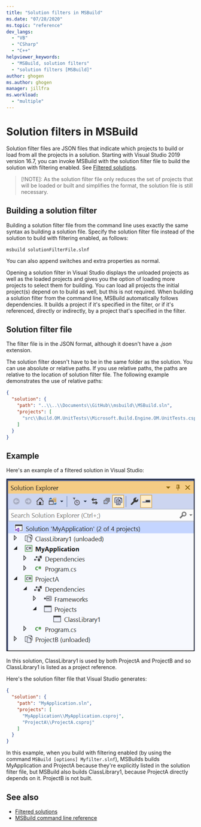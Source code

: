 ```yaml
---
title: "Solution filters in MSBuild"
ms.date: "07/28/2020"
ms.topic: "reference"
dev_langs:
  - "VB"
  - "CSharp"
  - "C++"
helpviewer_keywords:
  - "MSBuild, solution filters"
  - "solution filters [MSBuild]"
author: ghogen
ms.author: ghogen
manager: jillfra
ms.workload:
  - "multiple"
---
```

# Solution filters in MSBuild

Solution filter files are JSON files that indicate which projects to build or load from all the projects in a solution. Starting with Visual Studio 2019 version 16.7, you can invoke MSBuild with the solution filter file to build the solution with filtering enabled. See [Filtered solutions](../ide/filtered-solutions.md).

> [!NOTE]: As the solution filter file only reduces the set of projects that will be loaded or built and simplifies the format, the solution file is still necessary.

## Building a solution filter

Building a solution filter file from the command line uses exactly the same syntax as building a solution file. Specify the solution filter file instead of the solution to build with filtering enabled, as follows:

```console
msbuild solutionFilterFile.slnf
```

You can also append switches and extra properties as normal.

Opening a solution filter in Visual Studio displays the unloaded projects as well as the loaded projects and gives you the option of loading more projects to select them for building. You can load all projects the initial project(s) depend on to build as well, but this is not required. When building a solution filter from the command line, MSBuild automatically follows dependencies. It builds a project if it's specified in the filter, or if it's referenced, directly or indirectly, by a project that's specified in the filter.

## Solution filter file

The filter file is in the JSON format, although it doesn't have a *.json* extension.

The solution filter doesn't have to be in the same folder as the solution. You can use absolute or relative paths. If you use relative paths, the paths are relative to the location of solution filter file. The following example demonstrates the use of relative paths:

```json
{
  "solution": {
    "path": "..\\..\\Documents\\GitHub\\msbuild\\MSBuild.sln",
    "projects": [
      "src\\Build.OM.UnitTests\\Microsoft.Build.Engine.OM.UnitTests.csproj"
    ]
  }
}
```

## Example

Here's an example of a filtered solution in Visual Studio:

![Screenshot of filtered solution in Visual Studio](media/solution-with-filter.png)

In this solution, ClassLibrary1 is used by both ProjectA and ProjectB and so ClassLibrary1 is listed as a project reference.

Here's the solution filter file that Visual Studio generates:

```json
{
  "solution": {
    "path": "MyApplication.sln",
    "projects": [
      "MyApplication\\MyApplication.csproj",
      "ProjectA\\ProjectA.csproj"
    ]
  }
}
```

In this example, when you build with filtering enabled (by using the command `MSBuild [options] Myfilter.slnf`), MSBuilds builds MyApplication and ProjectA because they're explicitly listed in the solution filter file, but MSBuild also builds ClassLibrary1, because ProjectA directly depends on it.  ProjectB is not built.

## See also

- [Filtered solutions](../ide/filtered-solutions.md)
- [MSBuild command line reference](msbuild-command-line-reference.md)
